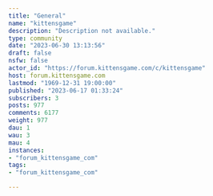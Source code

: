 ```yaml
---
title: "General" 
name: "kittensgame"
description: "Description not available."
type: community
date: "2023-06-30 13:13:56"
draft: false
nsfw: false
actor_id: "https://forum.kittensgame.com/c/kittensgame"
host: forum.kittensgame.com
lastmod: "1969-12-31 19:00:00"
published: "2023-06-17 01:33:24"
subscribers: 3
posts: 977
comments: 6177
weight: 977
dau: 1
wau: 3
mau: 4
instances:
- "forum_kittensgame_com"
tags: 
- "forum_kittensgame_com"

---
```

